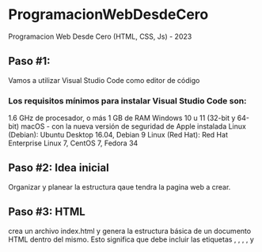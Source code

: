 # ProgramacionWebDesdeCero

Programacion Web Desde Cero (HTML, CSS, Js) - 2023

## Paso #1:
Vamos a utilizar Visual Studio Code como editor de código

### Los requisitos mínimos para instalar Visual Studio Code son:

1.6 GHz de procesador, o más
1 GB de RAM
Windows 10 u 11 (32-bit y 64-bit)
macOS - con la nueva versión de seguridad de Apple instalada 
Linux (Debian): Ubuntu Desktop 16.04, Debian 9
Linux (Red Hat): Red Hat Enterprise Linux 7, CentOS 7, Fedora 34

## Paso #2: Idea inicial

Organizar y planear la estructura qaue tendra la pagina web a crear.

## Paso #3: HTML

crea un archivo index.html y genera la estructura básica de un documento HTML dentro del mismo. Esto significa que debe incluir las etiquetas <!DOCTYPE html>, <html>, <head>, <body>, y <title>.

Por ejemplo:

```html
<html>
    <head>
        <title>Título del sitio Web</title>
    </head>
    <body>
    </body>
</html>
```

## Paso #4: Manupulando HTML!

![Html Semantico](PortafolioWebJEHM/media/recursos/htmlSemantico.png)

La estructura HTML permite definir paginas web que sean mas legibles:

![Estructura HTML](PortafolioWebJEHM/media/recursos/estructuraHTML.png)

¡Introducción a las hojas de estilo!

## Paso 5: CSS

Permite cargar los estilo de la pagina Web.

### Selectores:

| Tipos de selectores| |
| :-------- | --------:|
| ID | Identificador Unico de un elemento |
| Clase | Composicion de estilos sobre un elemento HTML y compartido |

